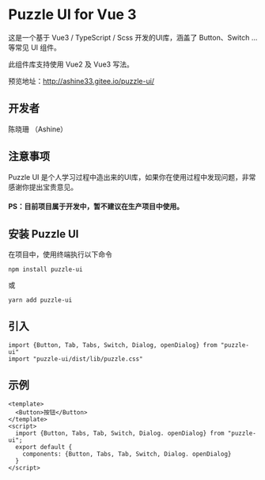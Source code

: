 # Puzzle UI for Vue 3
这是一个基于 Vue3 / TypeScript / Scss 开发的UI库，涵盖了 Button、Switch ... 等常见 UI 组件。

此组件库支持使用 Vue2 及 Vue3 写法。

预览地址：http://ashine33.gitee.io/puzzle-ui/

## 开发者 

陈晓珊 （Ashine）

## 注意事项

Puzzle UI 是个人学习过程中造出来的UI库，如果你在使用过程中发现问题，非常感谢你提出宝贵意见。

#### PS：目前项目属于开发中，暂不建议在生产项目中使用。

## 安装 Puzzle UI

在项目中，使用终端执行以下命令

```
npm install puzzle-ui
```
或
```
yarn add puzzle-ui
```
## 引入
```
import {Button, Tab, Tabs, Switch, Dialog, openDialog} from "puzzle-ui"
import "puzzle-ui/dist/lib/puzzle.css"

```

## 示例
```
<template>
  <Button>按钮</Button>
</template>
<script>
  import {Button, Tabs, Tab, Switch, Dialog. openDialog} from "puzzle-ui";
  export default {
    components: {Button, Tabs, Tab, Switch, Dialog. openDialog}
  }
</script>
```

